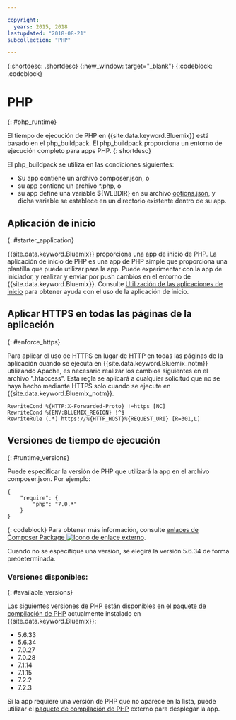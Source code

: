 ```yaml
---

copyright:
  years: 2015, 2018
lastupdated: "2018-08-21"
subcollection: "PHP"

---
```


{:shortdesc: .shortdesc}
{:new_window: target="_blank"}
{:codeblock: .codeblock}

# PHP
{: #php_runtime}

El tiempo de ejecución de PHP en {{site.data.keyword.Bluemix}} está basado en el php_buildpack.
El php_buildpack proporciona un entorno de ejecución completo para apps PHP.
{: shortdesc}

El php_buildpack se utiliza en las condiciones siguientes:
* Su app contiene un archivo composer.json, o
* su app contiene un archivo *.php, o
* su app define una variable ${WEBDIR} en su archivo [options.json](https://docs.cloudfoundry.org/buildpacks/php/gsg-php-config.html), y dicha variable se establece en un directorio existente dentro de su app.

## Aplicación de inicio
{: #starter_application}

{{site.data.keyword.Bluemix}} proporciona una app de inicio de PHP.  La aplicación de inicio de PHP es una app de PHP simple que proporciona una plantilla que puede utilizar para la app. Puede experimentar con la app de iniciador, y realizar y enviar por push cambios en el entorno de {{site.data.keyword.Bluemix}}.  Consulte [Utilización de las aplicaciones de inicio](docs/runtimes-common/starter_app_usage.html) para obtener ayuda con el uso de la aplicación de inicio.

## Aplicar HTTPS en todas las páginas de la aplicación
{: #enforce_https}

Para aplicar el uso de HTTPS en lugar de HTTP en todas las páginas de la aplicación cuando se ejecuta en {{site.data.keyword.Bluemix_notm}} utilizando Apache, es necesario realizar los cambios siguientes en el archivo ".htaccess".  Esta regla se aplicará a cualquier solicitud que no se haya hecho mediante HTTPS solo cuando se ejecute en {{site.data.keyword.Bluemix_notm}}.

```
RewriteCond %{HTTP:X-Forwarded-Proto} !=https [NC]
RewriteCond %{ENV:BLUEMIX_REGION} !^$
RewriteRule (.*) https://%{HTTP_HOST}%{REQUEST_URI} [R=301,L]
```

## Versiones de tiempo de ejecución
{: #runtime_versions}

Puede especificar la versión de PHP que utilizará la app en el archivo composer.json. Por ejemplo:

```
{
    "require": {
        "php": "7.0.*"
    }
}
```
{: codeblock}
Para obtener más información, consulte [enlaces de Composer Package ![Icono de enlace externo](../../icons/launch-glyph.svg "Icono de enlace externo")](https://getcomposer.org/doc/04-schema.md#package-links).

Cuando no se especifique una versión, se elegirá la versión 5.6.34 de forma predeterminada.

### Versiones disponibles:
{: #available_versions}

Las siguientes versiones de PHP están disponibles en el
[paquete de compilación de PHP](https://github.com/cloudfoundry/php-buildpack/releases/tag/v4.3.51)
actualmente instalado en {{site.data.keyword.Bluemix}}:

* 5.6.33
* 5.6.34
* 7.0.27
* 7.0.28
* 7.1.14
* 7.1.15
* 7.2.2
* 7.2.3

Si la app requiere una versión de PHP que no aparece en la lista,
puede utilizar el
[paquete de compilación de PHP](https://github.com/cloudfoundry/php-buildpack.git) externo para
desplegar la app.

